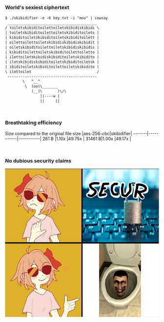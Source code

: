 <div align="center"><img srcset="banner.png"></div>

<br>

### World's sexiest ciphertext

```shell
$ ./skibidifier -e -K key.txt -i "moo" | cowsay
 _________________________________________
/ toiletskibiditoilettoiletskibidiskibidi \
| toiletskibiditoilettoiletskibiditoilets |
| kibiditoiletskibiditoiletskibiditoilett |
| oilettoilettoiletskibidiskibidiskibidit |
| oiletskibiditoilettoiletskibidiskibidis |
| kibiditoilettoiletskibiditoilettoiletto |
| ilettoiletskibidiskibiditoiletskibidito |
| iletskibidiskibiditoiletskibiditoiletsk |
| ibiditoiletskibiditoilettoiletskibidito |
\ ilettoilet                              /
 -----------------------------------------
        \   ^__^
         \  (oo)\_______
            (__)\       )\/\
                ||----w |
                ||     ||
```

<br>

### Breathtaking efficiency

Size compared to the original file
size   |aes-256-cbc|skibidifier|
-------|-----------|-----------|
261 B  |1.10x      |49.75x     |
31461 B|1.00x      |49.17x     |

<br>

### No dubious security claims

![Security comparison](./security_comparison.png)
